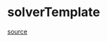 # solverTemplate

[source](github.com/OpenFOAM-jp/OpenFOAM-utilities-tutorials-jp/blob/master/v1906/preProcessing/createZeroDirectory/solverTemplate.C/solverTemplate.C)



